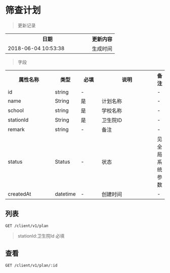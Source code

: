 # 筛查计划

> 更新记录

<table>
    <tr>
        <th style="width:250px;">日期</th>
        <th>更新内容</th>
    </tr>
    <tr>
        <td>2018-06-04 10:53:38</td>
        <td>生成时间</td>
    </tr>
</table>

> 字段

<table>
    <tr>
        <th style="width:150px;">属性名称</th>
        <th style="width:60px;">类型</th>
        <th style="width:60px;">必填</th>
        <th style="width:200px;">说明</th>
        <th>备注</th>
    </tr>
    <tr>
        <td>id</td>
        <td>string</td>
        <td>-</td>
        <td></td>
        <td>-</td>
    </tr>
    <tr>
        <td>name</td>
        <td>String</td>
        <td>是</td>
        <td>计划名称</td>
        <td>-</td>
    </tr>
    <tr>
        <td>school</td>
        <td>string</td>
        <td>是</td>
        <td>学校名称</td>
        <td>-</td>
    </tr>
    <tr>
        <td>stationId</td>
        <td>String</td>
        <td>是</td>
        <td>卫生院ID</td>
        <td>-</td>
    </tr>
    <tr>
        <td>remark</td>
        <td>string</td>
        <td>-</td>
        <td>备注</td>
        <td>-</td>
    </tr>
    <tr>
        <td>status</td>
        <td>Status</td>
        <td>-</td>
        <td>状态</td>
        <td>见全局系统参数</td>
    </tr>
    <tr>
        <td>createdAt</td>
        <td>datetime</td>
        <td>-</td>
        <td>创建时间</td>
        <td>-</td>
    </tr>
</table>

## 列表

```
GET /client/v1/plan
```
> stationId:卫生院Id 必填

## 查看

```
GET /client/v1/plan/:id
```

